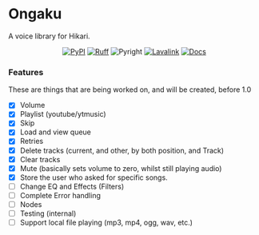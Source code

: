 # Ongaku
A voice library for Hikari.

<div align="center">

[![PyPI](https://img.shields.io/pypi/v/hikari-ongaku)](https://pypi.org/project/hikari-ongaku)
[![Ruff](https://img.shields.io/endpoint?url=https://raw.githubusercontent.com/charliermarsh/ruff/main/assets/badge/v1.json)](https://github.com/charliermarsh/ruff)
![Pyright](https://badgen.net/badge/Pyright/strict/2A6DB2)
[![Lavalink](https://badgen.net/badge/Lavalink/v4.0.0/ff624a)](https://lavalink.dev/)
[![Docs](https://badgen.net/badge/Docs/v0.2.4/ff6b61)](https://ongaku.mplaty.com/)

</div>

### Features
These are things that are being worked on, and will be created, before 1.0

 - [x] Volume
 - [x] Playlist (youtube/ytmusic)
 - [x] Skip
 - [x] Load and view queue
 - [x] Retries
 - [x] Delete tracks (current, and other, by both position, and Track)
 - [x] Clear tracks
 - [x] Mute (basically sets volume to zero, whilst still playing audio)
 - [x] Store the user who asked for specific songs.
 - [ ] Change EQ and Effects (Filters)
 - [ ] Complete Error handling
 - [ ] Nodes
 - [ ] Testing (internal)
 - [ ] Support local file playing (mp3, mp4, ogg, wav, etc.)

